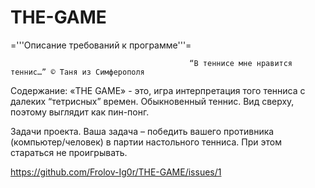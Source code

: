 THE-GAME
========
='''Описание требований к программе'''=


                                            “В теннисе мне нравится теннис…” © Таня из Симферополя

Cодержание:
 «THE GAME» - это, игра интерпретация того тенниса с далеких “тетрисных” времен. Обыкновенный теннис. Вид сверху, поэтому выглядит как пин-понг.

Задачи проекта.
Ваша задача – победить вашего противника (компьютер/человек) в партии  настольного тенниса. При этом стараться не проигрывать.


https://github.com/Frolov-Ig0r/THE-GAME/issues/1



